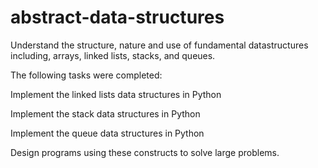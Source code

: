 # abstract-data-structures

Understand the structure, nature and use of fundamental datastructures including, arrays, linked lists, stacks, and queues.

The following tasks were completed:

Implement the linked lists data structures in Python

Implement the stack data structures in Python

Implement the queue data structures in Python

Design programs using these constructs to solve large problems.


